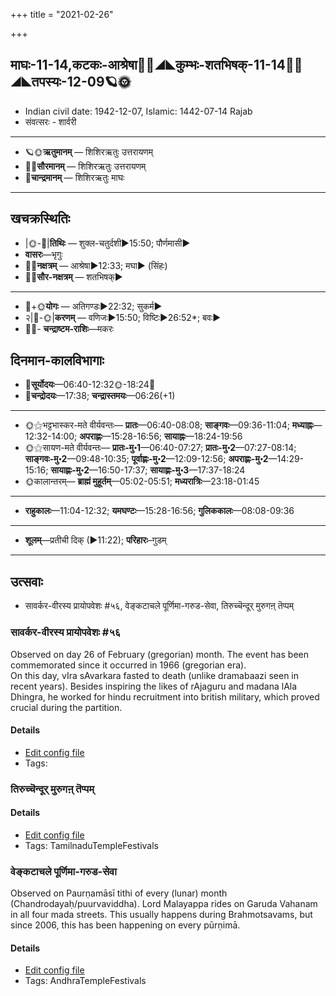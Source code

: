 +++
title = "2021-02-26"

+++
## माघः-11-14,कटकः-आश्रेषा🌛🌌◢◣कुम्भः-शतभिषक्-11-14🌌🌞◢◣तपस्यः-12-09🪐🌞
- Indian civil date: 1942-12-07, Islamic: 1442-07-14 Rajab
- संवत्सरः - शार्वरी
___________________
- 🪐🌞**ऋतुमानम्** — शिशिरऋतुः उत्तरायणम्
- 🌌🌞**सौरमानम्** — शिशिरऋतुः उत्तरायणम्
- 🌛**चान्द्रमानम्** — शिशिरऋतुः माघः
___________________


## खचक्रस्थितिः
- |🌞-🌛|**तिथिः** — शुक्ल-चतुर्दशी►15:50; पौर्णमासी►  
- **वासरः**—भृगुः  
- 🌌🌛**नक्षत्रम्** — आश्रेषा►12:33; मघा► (सिंहः)  
- 🌌🌞**सौर-नक्षत्रम्** — शतभिषक्►  
___________________
- 🌛+🌞**योगः** — अतिगण्डः►22:32; सुकर्म►  
- २|🌛-🌞|**करणम्** — वणिजः►15:50; विष्टिः►26:52*; बवः►  
- 🌌🌛- **चन्द्राष्टम-राशिः**—मकरः  


## दिनमान-कालविभागाः
- 🌅**सूर्योदयः**—06:40-12:32🌞️-18:24🌇  
- 🌛**चन्द्रोदयः**—17:38; **चन्द्रास्तमयः**—06:26(+1)  
___________________
- 🌞⚝भट्टभास्कर-मते वीर्यवन्तः— **प्रातः**—06:40-08:08; **साङ्गवः**—09:36-11:04; **मध्याह्नः**—12:32-14:00; **अपराह्णः**—15:28-16:56; **सायाह्नः**—18:24-19:56  
- 🌞⚝सायण-मते वीर्यवन्तः— **प्रातः-मु॰1**—06:40-07:27; **प्रातः-मु॰2**—07:27-08:14; **साङ्गवः-मु॰2**—09:48-10:35; **पूर्वाह्णः-मु॰2**—12:09-12:56; **अपराह्णः-मु॰2**—14:29-15:16; **सायाह्णः-मु॰2**—16:50-17:37; **सायाह्णः-मु॰3**—17:37-18:24  
- 🌞कालान्तरम्— **ब्राह्मं मुहूर्तम्**—05:02-05:51; **मध्यरात्रिः**—23:18-01:45  
___________________
- **राहुकालः**—11:04-12:32; **यमघण्टः**—15:28-16:56; **गुलिककालः**—08:08-09:36  
___________________
- **शूलम्**—प्रतीची दिक् (►11:22); **परिहारः**–गुडम्  
___________________

## उत्सवाः
- सावर्कर-वीरस्य प्रायोपवेशः #५६, वेङ्कटाचले पूर्णिमा-गरुड-सेवा, तिरुच्चॆन्दूर् मुरुगऩ् तॆप्पम्
### सावर्कर-वीरस्य प्रायोपवेशः #५६

Observed on day 26 of February (gregorian) month. The event has been commemorated since it occurred in 1966 (gregorian era).  
On this day, vIra sAvarkara fasted to death (unlike dramabaazi seen in recent years). Besides inspiring the likes of rAjaguru and madana lAla Dhingra, he worked for hindu recruitment into british military, which proved crucial during the partition.

#### Details
- [Edit config file](https://github.com/jyotisham/adyatithi/tree/master/mahApuruSha/xatra-later/gregorian/day/02/26/sAvarkara-vIrasya_prAyopaveshaH.toml)
- Tags: 


### तिरुच्चॆन्दूर् मुरुगऩ् तॆप्पम्



#### Details
- [Edit config file](https://github.com/jyotisham/adyatithi/tree/master/temples/Tamil/relative_event/tiruccendUr%20mAcit%20tiruvizhA%20nir2aivu/offset__-1/tiruccendUr%20murugan2%20teppam.toml)
- Tags: TamilnaduTempleFestivals


### वेङ्कटाचले पूर्णिमा-गरुड-सेवा

Observed on Paurṇamāsī tithi of every (lunar) month (Chandrodayaḥ/puurvaviddha). Lord Malayappa rides on Garuda Vahanam in all four mada streets. This usually happens during Brahmotsavams, but since 2006, this has been happening on every pūrṇimā.

#### Details
- [Edit config file](https://github.com/jyotisham/adyatithi/tree/master/temples/venkaTAchala/lunar_month/tithi/00/15/vEGkaTAcalE%20pUrNimA~garuDa-sEvA.toml)
- Tags: AndhraTempleFestivals



